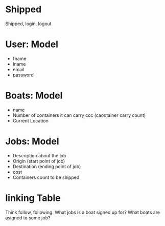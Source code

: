 # Shipped

Shipped, login, logout

# User: Model
* fname
* lname
* email
* password

# Boats: Model
* name
* Number of containers it can carry ccc (caontainer carry count)
* Current Location

# Jobs: Model
* Description about the job
* Origin (start point of job)
* Destination (ending point of job)
* cost
* Containers count to be shipped

# linking Table
Think follow, following.
What jobs is a boat signed up for?
What boats are asigned to some job?